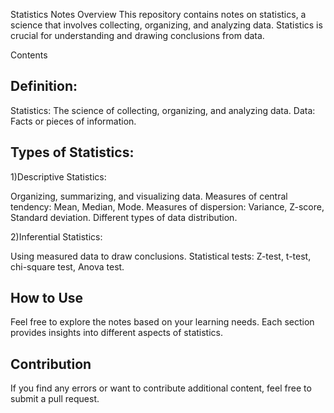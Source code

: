 Statistics Notes
Overview
This repository contains notes on statistics, a science that involves collecting, organizing, and analyzing data. Statistics is crucial for understanding and drawing conclusions from data.

Contents

## Definition:
Statistics: The science of collecting, organizing, and analyzing data.
Data: Facts or pieces of information.

## Types of Statistics:

1)Descriptive Statistics:

Organizing, summarizing, and visualizing data.
Measures of central tendency: Mean, Median, Mode.
Measures of dispersion: Variance, Z-score, Standard deviation.
Different types of data distribution.

2)Inferential Statistics:

Using measured data to draw conclusions.
Statistical tests: Z-test, t-test, chi-square test, Anova test.

## How to Use
Feel free to explore the notes based on your learning needs. Each section provides insights into different aspects of statistics.

## Contribution
If you find any errors or want to contribute additional content, feel free to submit a pull request.

